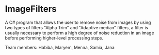 # ImageFilters

A C# program that allows the user to remove noise from images by using two types of filters "Alpha Trim" and "Adaptive median" filters, a filter is usually necessary to perform a high degree of noise reduction in an image before performing higher-level processing steps.

Team members:
Habiba,
Maryem,
Menna,
Samia,
Jana
